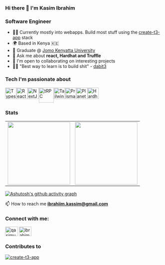 ### Hi there 👋 I'm Kasim Ibrahim

### Software Engineer

* 👨‍💻  Currently mostly into webapps. Build most stuff using the [create-t3-app](https://www.github.com/nexxeln/create-t3-app) stack
* 🌍  Based in Kenya 🇰🇪
* 🏫  Graduate @ [Jomo Kenyatta University](http://www.jkuat.ac.ke/) 
* 💬 Ask me about **react, Hardhat and Truffle**
* 🤝  I'm open to collaborating on interesting projects
* 🧑‍🏫  "Best way to learn is to build shit" - [dabit3](https://github.com/dabit3)

### Tech I'm passionate about
<div style="display: flex;">
  <a href="https://www.typescriptlang.org"><img src="https://raw.githubusercontent.com/danielcranney/readme-generator/main/public/icons/skills/typescript-colored.svg" width="36" height="36" alt="Typescript" /></a>
  <a href="https://www.reactjs.org"><img src="https://raw.githubusercontent.com/danielcranney/readme-generator/main/public/icons/skills/react-colored.svg" width="36" height="36" alt="React" /></a>
  <a href="https://www.nextjs.org"><img src="https://raw.githubusercontent.com/danielcranney/readme-generator/main/public/icons/skills/nextjs-colored.svg" width="36" height="36" alt="NextJs" /></a>
<a href="https://trpc.io"><img src="https://avatars.githubusercontent.com/u/78011399?s=200&v=4" width="48" height="48" alt="tRPC"/></a>
  <a href="https://www.tailwindcss.com"><img src="https://raw.githubusercontent.com/danielcranney/readme-generator/main/public/icons/skills/tailwindcss-colored.svg" width="36" height="36" alt="TailwindCSS" /></a>
  <a href="https://prisma.io"><img src="https://www.prisma.io/images/favicon-32x32.png" width="36" height="36" alt="Prisma" /></a>
  <a href="https://planetscale.com"><img src="https://planetscale.com/favicon.svg" width="36" height="36" alt="PlanetScale" /></a>
   <a href="https://hardhat.org/"><img src="https://github.com/kasimibrhaim/kasimibrhaim/blob/main/favicon.ico" width="36" height="36" alt="Hardhat" /></a>
</div>

### Stats

<table cellpadding="0">
  <tr style="padding: 0">
    <!-- GitHub Stats Card -->  
    <td valign="top"><img height="200" src="https://github-readme-stats.vercel.app/api?username=kasimibrhaim&count_private=true&show_icons=true&theme=tokyonight&hide_border=true&custom_title=My%20GitHub%20Stats"/></td>
    <!-- GitHub Top Language Card -->
    <td valign="top"><img height="200" src="https://github-readme-stats.vercel.app/api/top-langs/?username=kasimibrhaim&langs_count=6&layout=compact&theme=tokyonight&hide_border=true&hide=HTML&custom_title=Top%20Languages"/></td>
  </tr>
</table>
</div>


[![Ashutosh's github activity graph](https://github-readme-activity-graph.cyclic.app/graph?username=kasimibrhaim&theme=tokyo-night)](https://github.com/kasimibrhaim/github-readme-activity-graph)

📫 How to reach me **ibrahiim.kassim@gmail.com**

<h3 align="left">Connect with me:</h3>
<p align="left">
<a href="https://twitter.com/qasimuok" target="blank"><img align="center" src="https://raw.githubusercontent.com/rahuldkjain/github-profile-readme-generator/master/src/images/icons/Social/twitter.svg" alt="qasimuok" height="30" width="40" /></a>
<a href="https://linkedin.com/in/ibrahim-kasim" target="blank"><img align="center" src="https://raw.githubusercontent.com/rahuldkjain/github-profile-readme-generator/master/src/images/icons/Social/linked-in-alt.svg" alt="ibrahim-kasim" height="30" width="40" /></a>
</p>

### Contributes to
[![create-t3-app](https://github-readme-stats.vercel.app/api/pin/?username=t3-oss&repo=create-t3-app&bg_color=3f3f46&text_color=e4e4e7&line=0891b2&point=ffffff&area_color=1c1917&area=true&hide_border=true)](https://github.com/t3-oss/create-t3-app)

